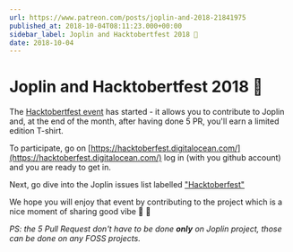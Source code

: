 ```yaml
---
url: https://www.patreon.com/posts/joplin-and-2018-21841975
published_at: 2018-10-04T08:11:23.000+00:00
sidebar_label: Joplin and Hacktobertfest 2018 🎃
date: 2018-10-04
---
```


# Joplin and Hacktobertfest 2018 🎃

The [Hacktobertfest event](https://hacktoberfest.digitalocean.com/) has started - it allows you to contribute to Joplin and, at the end of the month, after having done 5 PR, you'll earn a limited edition T-shirt.

To participate, go on [https://hacktoberfest.digitalocean.com/](https://hacktoberfest.digitalocean.com/) log in (with you github account) and you are ready to get in.

Next, go dive into the Joplin issues list labelled ["Hacktoberfest"](https://github.com/laurent22/joplin/labels/Hacktoberfest%20%3Ajack_o_lantern%3A)

We hope you will enjoy that event by contributing to the project which is a nice moment of sharing good vibe 🎃 🎉

*PS: the 5 Pull Request don't have to be done* ***only*** *on Joplin project, those can be done on any FOSS projects.*